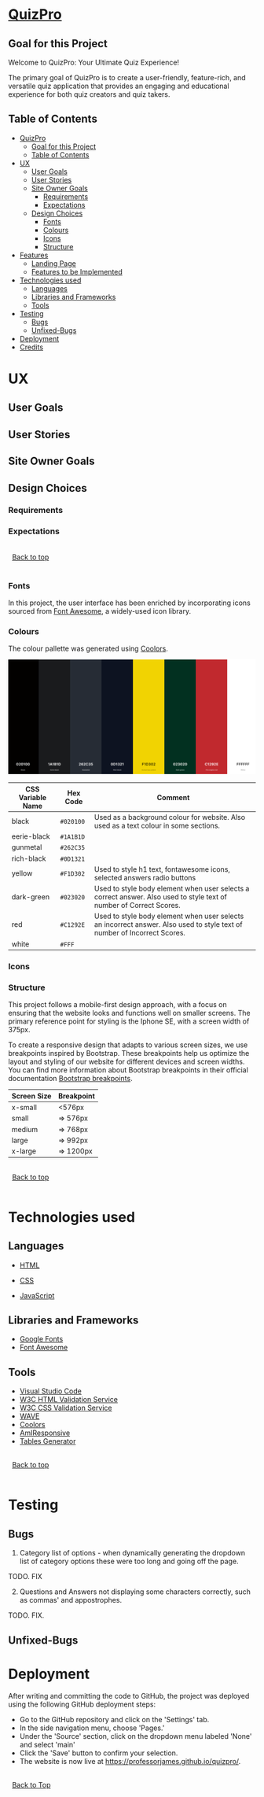 # [QuizPro](https://professorjames.github.io/quizpro/ "QuizPro")

## Goal for this Project

Welcome to QuizPro: Your Ultimate Quiz Experience!

The primary goal of QuizPro is to create a user-friendly, feature-rich, and versatile quiz application that provides an engaging and educational experience for both quiz creators and quiz takers. 

## Table of Contents

- [QuizPro](#QuizPro)
  - [Goal for this Project](#goal-for-this-project)
  - [Table of Contents](#table-of-contents)
- [UX](#ux)
  - [User Goals](#user-goals)
  - [User Stories](#user-stories)
  - [Site Owner Goals](#site-owner-goals)
    - [Requirements](#requirements)
    - [Expectations](#expectations)
  - [Design Choices](#design-choices)
    - [Fonts](#fonts)
    - [Colours](#colours)
    - [Icons](#icons)
    - [Structure](#structure)
- [Features](#features)
  - [Landing Page](#landing-page)
  - [Features to be Implemented](#features-to-be-implemented)
- [Technologies used](#technologies-used)
  - [Languages](#languages)
  - [Libraries and Frameworks](#libraries-and-frameworks)
  - [Tools](#tools)
- [Testing](#testing)
  - [Bugs](#bugs)
  - [Unfixed-Bugs](#unfixed-bugs)
- [Deployment](#deployment)
- [Credits](#credits)

# UX

## User Goals

## User Stories

## Site Owner Goals

## Design Choices

### Requirements

### Expectations


\
&nbsp;
[Back to top](#table-of-contents)
\
&nbsp;

### Fonts
In this project, the user interface has been enriched by incorporating icons sourced from [Font Awesome](https://fontawesome.com/ "Font Awesome"), a widely-used icon library. 

### Colours

The colour pallette was generated using [Coolors](https://coolors.co/ "Coolors"). 

![Colour Pallete](/assets/docs/readme/colour-pallette.png)

| CSS Variable Name | Hex Code  | Comment                                                                                                                                                 |
| ----------------- | --------- | ------------------------------------------------------------------------------------------------------------------------------------------------------- |
| black          | `#020100` | Used as a background colour for website. Also used as a text colour in some sections.|
| eerie-black    | `#1A1B1D` |                                                                                        |
| gunmetal       | `#262C35` |                                                                                        |
| rich-black     | `#0D1321` |                                                                                       |
| yellow         | `#F1D302` | Used to style h1 text, fontawesome icons, selected answers radio buttons       |
| dark-green     | `#023020` | Used to style body element when user selects a correct answer. Also used to style text of number of Correct Scores.  |
| red            | `#C1292E` | Used to style body element when user selects an  incorrect answer. Also used to style text of number of Incorrect Scores.|
| white          | `#FFF`    |                                                                                                     |



### Icons

### Structure
This project follows a mobile-first design approach, with a focus on ensuring that the website looks and functions well on smaller screens. The primary reference point for styling is the Iphone SE, with a screen width of 375px.

To create a responsive design that adapts to various screen sizes, we use breakpoints inspired by Bootstrap. These breakpoints help us optimize the layout and styling of our website for different devices and screen widths.
You can find more information about Bootstrap breakpoints in their official documentation [Bootstrap breakpoints](https://getbootstrap.com/docs/5.0/layout/breakpoints/ "Bootstrap").

| Screen Size | Breakpoint |
| ----------- | ---------- |
| x-small     | <576px     |
| small       | => 576px   |
| medium      | => 768px   |
| large       | => 992px   |
| x-large     | => 1200px  |

\
&nbsp;
[Back to top](#table-of-contents)
\
&nbsp;

# Technologies used

## Languages

- [HTML](https://developer.mozilla.org/en-US/docs/Web/HTML "HTML")

- [CSS](https://developer.mozilla.org/en-US/docs/Web/CSS "CSS")

- [JavaScript](https://developer.mozilla.org/en-US/docs/Web/JavaScript "JS")

## Libraries and Frameworks

- [Google Fonts](https://fonts.google.com/ "Google Fonts")
- [Font Awesome](https://fontawesome.com/search "Font Awesome")

## Tools

- [Visual Studio Code](https://code.visualstudio.com/ "Visual Studio Code")
- [W3C HTML Validation Service](https://validator.w3.org/ "W3C HTML")
- [W3C CSS Validation Service](https://jigsaw.w3.org/css-validator/ "W3C CSS")
- [WAVE](https://wave.webaim.org/ "WAVE")
- [Coolors](https://coolors.co/ "Coolors")
- [AmIResponsive](https://ui.dev/amiresponsive/ "AmIResponsive")
- [Tables Generator](https://www.tablesgenerator.com/markdown_tables "Markdown Tables Generator")

\
&nbsp;
[Back to top](#table-of-contents)
\
&nbsp;

# Testing


## Bugs

1. Category list of options - when dynamically generating the dropdown list of category options these were too long and going off the page. 

TODO. FIX

2. Questions and Answers not displaying some characters correctly, such as commas' and appostrophes. 

TODO. FIX.

## Unfixed-Bugs

# Deployment

After writing and committing the code to GitHub, the project was deployed using the following GitHub deployment steps:

- Go to the GitHub repository and click on the 'Settings' tab.
- In the side navigation menu, choose 'Pages.'
- Under the 'Source' section, click on the dropdown menu labeled 'None' and select 'main'
- Click the 'Save' button to confirm your selection.
- The website is now live at <https://professorjames.github.io/quizpro/>.

\
&nbsp;
[Back to Top](#table-of-contents)
\
&nbsp;